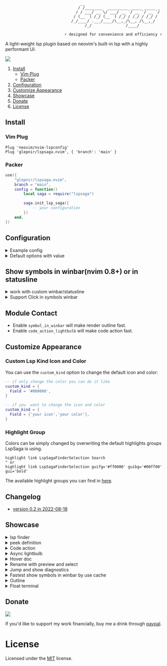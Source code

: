 ```
                                 __
                                / /________  _________ _____ _____ _
                               / / ___/ __ \/ ___/ __ `/ __ `/ __ `/
                              / (__  ) /_/ (__  ) /_/ / /_/ / /_/ /
                             /_/____/ .___/____/\__,_/\__, /\__,_/
                                   /_/               /____/

                          ⚡ designed for convenience and efficiency ⚡
```

A light-weight lsp plugin based on neovim's built-in lsp with a highly performant UI.

[![](https://img.shields.io/badge/Element-0DBD8B?style=for-the-badge&logo=element&logoColor=white)](https://matrix.to/#/#lspsaga-nvim:matrix.org)

1. [Install](#install)
   - [Vim Plug](#vim-plug)
   - [Packer](#packer)
1. [Configuration](#configuration)
1. [Customize Appearance](#customize-appearance)
1. [Showcase](#showcase)
1. [Donate](#donate)
1. [License](#license)

## Install

### Vim Plug

```vim
Plug 'neovim/nvim-lspconfig'
Plug 'glepnir/lspsaga.nvim', { 'branch': 'main' }
```

### Packer

```lua
use({
    "glepnir/lspsaga.nvim",
    branch = "main",
    config = function()
        local saga = require("lspsaga")

        saga.init_lsp_saga({
            -- your configuration
        })
    end,
})
```

## Configuration

<details>
<summary> Example config </summary>

```lua
local keymap = vim.keymap.set
local saga = require('lspsaga')

saga.init_lsp_saga()

-- Lsp finder find the symbol definition implement reference
-- if there is no implement it will hide
-- when you use action in finder like open vsplit then you can
-- use <C-t> to jump back
keymap("n", "gh", "<cmd>Lspsaga lsp_finder<CR>", { silent = true })

-- Code action
keymap({"n","v"}, "<leader>ca", "<cmd>Lspsaga code_action<CR>", { silent = true })

-- Rename
keymap("n", "gr", "<cmd>Lspsaga rename<CR>", { silent = true })

-- Peek Definition
-- you can edit the definition file in this flaotwindow
-- also support open/vsplit/etc operation check definition_action_keys
-- support tagstack C-t jump back
keymap("n", "gd", "<cmd>Lspsaga peek_definition<CR>", { silent = true })

-- Show line diagnostics
keymap("n", "<leader>cd", "<cmd>Lspsaga show_line_diagnostics<CR>", { silent = true })

-- Show cursor diagnostic
keymap("n", "<leader>cd", "<cmd>Lspsaga show_cursor_diagnostics<CR>", { silent = true })

-- Diagnsotic jump can use `<c-o>` to jump back
keymap("n", "[e", "<cmd>Lspsaga diagnostic_jump_prev<CR>", { silent = true })
keymap("n", "]e", "<cmd>Lspsaga diagnostic_jump_next<CR>", { silent = true })

-- Only jump to error
keymap("n", "[E", function()
  require("lspsaga.diagnostic").goto_prev({ severity = vim.diagnostic.severity.ERROR })
end, { silent = true })
keymap("n", "]E", function()
  require("lspsaga.diagnostic").goto_next({ severity = vim.diagnostic.severity.ERROR })
end, { silent = true })

-- Outline
keymap("n","<leader>o", "<cmd>LSoutlineToggle<CR>",{ silent = true })

-- Hover Doc
keymap("n", "K", "<cmd>Lspsaga hover_doc<CR>", { silent = true })

-- Float terminal
keymap("n", "<A-d>", "<cmd>Lspsaga open_floaterm<CR>", { silent = true })
-- if you want pass somc cli command into terminal you can do like this
-- open lazygit in lspsaga float terminal
keymap("n", "<A-d>", "<cmd>Lspsaga open_floaterm lazygit<CR>", { silent = true })
-- close floaterm
keymap("t", "<A-d>", [[<C-\><C-n><cmd>Lspsaga close_floaterm<CR>]], { silent = true })
```
</details>

<details>
<summary> Default options with value </summary>

```lua
-- Options with default value
-- "single" | "double" | "rounded" | "bold" | "plus"
border_style = "single",
--the range of 0 for fully opaque window (disabled) to 100 for fully
--transparent background. Values between 0-30 are typically most useful.
saga_winblend = 0,
-- when cursor in saga window you config these to move
move_in_saga = { prev = '<C-p>',next = '<C-n>'},
-- Error, Warn, Info, Hint
-- use emoji like
-- { "🙀", "😿", "😾", "😺" }
-- or
-- { "😡", "😥", "😤", "😐" }
-- and diagnostic_header can be a function type
-- must return a string and when diagnostic_header
-- is function type it will have a param `entry`
-- entry is a table type has these filed
-- { bufnr, code, col, end_col, end_lnum, lnum, message, severity, source }
diagnostic_header = { " ", " ", " ", "ﴞ " },
-- preview lines of lsp_finder and definition preview
max_preview_lines = 10,
-- use emoji lightbulb in default
code_action_icon = "💡",
-- if true can press number to execute the codeaction in codeaction window
code_action_num_shortcut = true,
-- same as nvim-lightbulb but async
code_action_lightbulb = {
    enable = true,
    enable_in_insert = true,
    cache_code_action = true,
    sign = true,
    update_time = 150,
    sign_priority = 20,
    virtual_text = true,
},
-- finder icons
finder_icons = {
  def = '  ',
  ref = '諭 ',
  link = '  ',
},
-- finder do lsp request timeout
-- if your project big enough or your server very slow
-- you may need to increase this value
finder_request_timeout = 1500,
finder_action_keys = {
    open = "o",
    vsplit = "s",
    split = "i",
    tabe = "t",
    quit = "q",
},
code_action_keys = {
    quit = "q",
    exec = "<CR>",
},
definition_action_keys = {
  edit = '<C-c>o',
  vsplit = '<C-c>v',
  split = '<C-c>i',
  tabe = '<C-c>t',
  quit = 'q',
},
rename_action_quit = "<C-c>",
rename_in_select = true,
-- show symbols in winbar must nightly
-- in_custom mean use lspsaga api to get symbols
-- and set it to your custom winbar or some winbar plugins.
-- if in_cusomt = true you must set in_enable to false
symbol_in_winbar = {
    in_custom = false,
    enable = true,
    separator = ' ',
    show_file = true,
    -- define how to customize filename, eg: %:., %
    -- if not set, use default value `%:t`
    -- more information see `vim.fn.expand` or `expand`
    -- ## only valid after set `show_file = true`
    file_formatter = "",
    click_support = false,
},
-- show outline
show_outline = {
  win_position = 'right',
  --set special filetype win that outline window split.like NvimTree neotree
  -- defx, db_ui
  win_with = '',
  win_width = 30,
  auto_enter = true,
  auto_preview = true,
  virt_text = '┃',
  jump_key = 'o',
  -- auto refresh when change buffer
  auto_refresh = true,
  auto_close = true,
},
-- custom lsp kind
-- usage { Field = 'color code'} or {Field = {your icon, your color code}}
custom_kind = {},
-- if you don't use nvim-lspconfig you must pass your server name and
-- the related filetypes into this table
-- like server_filetype_map = { metals = { "sbt", "scala" } }
server_filetype_map = {},
```
</details>

## Show symbols in winbar(nvim 0.8+) or in statusline

<details>
<summary> work with custom winbar/statusline </summary>

```lua
saga.init_lsp_saga({
    symbol_in_winbar = {
        in_custom = true
    }
})
```

- use `require('lspsaga.symbolwinbar').get_symbol_node` this function in your custom winbar
to get symbols node and set `User LspsagaUpdateSymbol` event in your autocmds

```lua
-- Example:
local function get_file_name(include_path)
    local file_name = require('lspsaga.symbolwinbar').get_file_name()
    if vim.fn.bufname '%' == '' then return '' end
    if include_path == false then return file_name end
    -- Else if include path: ./lsp/saga.lua -> lsp > saga.lua
    local sep = vim.loop.os_uname().sysname == 'Windows' and '\\' or '/'
    local path_list = vim.split(string.gsub(vim.fn.expand '%:~:.:h', '%%', ''), sep)
    local file_path = ''
    for _, cur in ipairs(path_list) do
        file_path = (cur == '.' or cur == '~') and '' or
                    file_path .. cur .. ' ' .. '%#LspSagaWinbarSep#>%*' .. ' %*'
    end
    return file_path .. file_name
end

local function config_winbar_or_statusline()
    local exclude = {
        ['terminal'] = true,
        ['toggleterm'] = true,
        ['prompt'] = true,
        ['NvimTree'] = true,
        ['help'] = true,
    } -- Ignore float windows and exclude filetype
    if vim.api.nvim_win_get_config(0).zindex or exclude[vim.bo.filetype] then
        vim.wo.winbar = ''
    else
        local ok, lspsaga = pcall(require, 'lspsaga.symbolwinbar')
        local sym
        if ok then sym = lspsaga.get_symbol_node() end
        local win_val = ''
        win_val = get_file_name(true) -- set to true to include path
        if sym ~= nil then win_val = win_val .. sym end
        vim.wo.winbar = win_val
        -- if work in statusline
        vim.wo.stl = win_val
    end
end

local events = { 'BufEnter', 'BufWinEnter', 'CursorMoved' }

vim.api.nvim_create_autocmd(events, {
    pattern = '*',
    callback = function() config_winbar_or_statusline() end,
})

vim.api.nvim_create_autocmd('User', {
    pattern = 'LspsagaUpdateSymbol',
    callback = function() config_winbar_or_statusline() end,
})
```

</details>

<details>

<summary>Support Click in symbols winbar</summary>

To enable click support for winbar define a function similar to [statusline](https://neovim.io/doc/user/options.html#'statusline') (Search for "Start of execute function label")

minwid will be replaced with current node. For example:

```lua
symbol_in_winbar = {
    click_support = function(node, clicks, button, modifiers)
        -- To see all avaiable details: vim.pretty_print(node)
        local st = node.range.start
        local en = node.range['end']
        if button == "l" then
            if clicks == 2 then
                -- double left click to do nothing
            else -- jump to node's starting line+char
                vim.fn.cursor(st.line + 1, st.character + 1)
            end
        elseif button == "r" then
            if modifiers == "s" then
                print "lspsaga" -- shift right click to print "lspsaga"
            end -- jump to node's ending line+char
            vim.fn.cursor(en.line + 1, en.character + 1)
        elseif button == "m" then
            -- middle click to visual select node
            vim.fn.cursor(st.line + 1, st.character + 1)
            vim.cmd "normal v"
            vim.fn.cursor(en.line + 1, en.character + 1)
        end
    end
}
```
</details>

## Module Contact

* Enable `symbol_in_winbar` will make render outline fast.
* Enable `code_action_lightbulb` will make code action fast.


## Customize Appearance

### Custom Lsp Kind Icon and Color

You can use the `custom_kind` option to change the default icon and color:

```lua
-- if only change the color you can do it like
custom_kind = {
  Field = '#000000',
}

-- if you  want to change the icon and color
custom_kind = {
  Field = {'your icon','your color'},
}
```

### Highlight Group
  
Colors can be simply changed by overwriting the default highlights groups LspSaga is using.


```vim
highlight link LspSagaFinderSelection Search
" or
highlight link LspSagaFinderSelection guifg='#ff0000' guibg='#00ff00' gui='bold'
```

The available highlight groups you can find in [here](./plugin/lspsaga.lua).

## Changelog

- [version 0.2 in 2022-08-18](./Changelog.md)

## Showcase

<details>
<summary>lsp finder</summary>

<div align='center'>
<img
src="https://user-images.githubusercontent.com/41671631/181253960-cef49f9d-db8b-4b04-92d8-cb6322749414.png" />
</div>
</details>

<details>
<summary>peek definition</summary>
<div align="center">
<img
src="https://user-images.githubusercontent.com/41671631/189480034-89f4bcc8-918a-47a5-b2a4-0dfe1c688525.gif"/>
</div>
</details>

<details>
<summary>Code action</summary>

<div align='center'>
<img
src="https://user-images.githubusercontent.com/41671631/175305503-180e6b39-d162-4ef2-aa2b-9ffe309948e6.gif"/>
</div>

</details>

<details>
<summary>Async lightbulb</summary>

<div align='center'>
<img
src="https://user-images.githubusercontent.com/41671631/175752848-cef8218a-f8e4-42c2-96bd-06bb07cd42c6.gif"/>
</div>

</details>

<details id="hover-doc">
<summary>Hover doc</summary>

<div align='center'>
<img
src="https://user-images.githubusercontent.com/41671631/175306592-f0540e35-561f-418c-a41e-7df167ba9b86.gif"/>
</div>

</details>

<details>
<summary>Rename with preview and select</summary>

<div align="center">
<img
src="https://user-images.githubusercontent.com/41671631/175300080-6e72001c-78dd-4d86-8139-bba38befee15.gif" />
</div>

</details>

<details>
<summary>Jump and show diagnostics</summary>

<div align='center'>
<img
src="https://user-images.githubusercontent.com/41671631/182015252-c2e8acc1-3833-473d-a375-8093e104dc47.gif"/>
</div>

</details>

<details>
<summary>Fastest show symbols in winbar by use cache </summary>

<div align="center">
<img
src="https://user-images.githubusercontent.com/41671631/176679585-9485676b-ddea-44ca-bc88-b0eb04d450b1.gif" />
</div>

</details>

<details>
<summary>Outline</summary>

work fast when lspsaga symbol winbar `in_custom = true` or `enable = true`,

<img
src="https://user-images.githubusercontent.com/41671631/179864315-3ec84106-bcd4-43db-8590-2fb07f4055d9.gif"/>
</div>
</details>

<details>
<summary>Float terminal</summary>

<div align='center'>
<img
src="https://user-images.githubusercontent.com/41671631/105658287-2c6ed880-5f01-11eb-8af6-daa6fd23576c.gif"/>
</div>

</details>

## Donate

[![](https://img.shields.io/badge/PayPal-00457C?style=for-the-badge&logo=paypal&logoColor=white)](https://paypal.me/bobbyhub)

If you'd like to support my work financially, buy me a drink through [paypal](https://paypal.me/bobbyhub).

# License

Licensed under the [MIT](./LICENSE) license.

